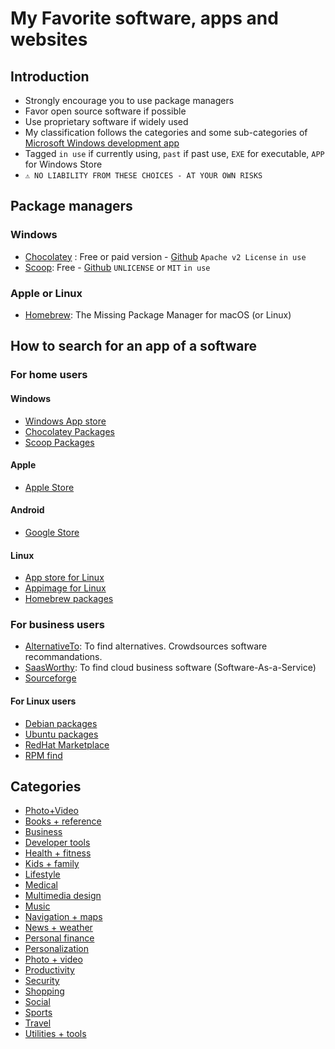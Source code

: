 # My Favorite software, apps and websites

## Introduction ##
- Strongly encourage you to use package managers
- Favor open source software if possible
- Use proprietary software if widely used
- My classification follows the categories and some sub-categories of [Microsoft Windows development app](https://docs.microsoft.com/en-us/windows/uwp/publish/category-and-subcategory-table)
- Tagged `in use` if currently using, `past` if past use, `EXE` for executable, `APP` for Windows Store
- `⚠ NO LIABILITY FROM THESE CHOICES - AT YOUR OWN RISKS`

## Package managers ##
### Windows ###
- [Chocolatey](https://chocolatey.org/) : Free or paid version - [Github](https://github.com/chocolatey)  `Apache v2 License` `in use`
- [Scoop](https://scoop.sh/): Free - [Github](https://github.com/ScoopInstaller) `UNLICENSE` or `MIT` `in use`
### Apple or Linux ###
- [Homebrew](https://brew.sh/): The Missing Package Manager for macOS (or Linux)

## How to search for an app of a software ##
### For home users ###
#### Windows ####
- [Windows App store](https://apps.microsoft.com/store/apps)
- [Chocolatey Packages](https://community.chocolatey.org/packages)
- [Scoop Packages](https://scoop.sh/#/)
#### Apple ####
- [Apple Store](https://apps.apple.com/us/genre/ios/id36)
#### Android ####
- [Google Store](https://store.google.com/)
#### Linux ####
- [App store for Linux](https://snapcraft.io/)
- [Appimage for Linux](https://www.appimagehub.com/browse)
- [Homebrew packages](https://formulae.brew.sh/formula/)
### For business users ###
- [AlternativeTo](https://alternativeto.net/): To find alternatives. Crowdsources software recommandations.
- [SaasWorthy](https://www.saasworthy.com/): To find cloud business software (Software-As-a-Service)
- [Sourceforge](https://sourceforge.net/)
#### For Linux users ###
- [Debian packages](https://www.debian.org/distrib/packages)
- [Ubuntu packages](https://packages.ubuntu.com/)
- [RedHat Marketplace](https://marketplace.redhat.com/en-us/search)
- [RPM find](https://rpmfind.net/)

## Categories ##
- [Photo+Video](https://alternativeto.net/list/33642/photo-video/)
- [Books + reference](books+reference.md)
- [Business](business.md)
- [Developer tools](developer-tools.md)
- [Health + fitness](health+fitness.md)
- [Kids + family](kids+family.md)
- [Lifestyle](lifestyle.md)
- [Medical](medical.md)
- [Multimedia design](multimedia-design.md)
- [Music](music.md)
- [Navigation + maps](navigation+maps.md)
- [News + weather](news+weather.md)
- [Personal finance](personal-finance.md)
- [Personalization](personalization.md)
- [Photo + video](photo+video.md)
- [Productivity](productivity.md)
- [Security](security.md)
- [Shopping](shopping.md)
- [Social](social.md)
- [Sports](sports.md)
- [Travel](travel.md)
- [Utilities + tools](utilities+tools.md)
